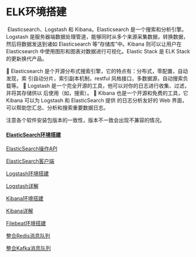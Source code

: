 # ELK环境搭建

​		Elasticsearch、Logstash 和 Kibana。Elasticsearch 是一个搜索和分析引擎。Logstash 是服务器端数据处理管道，能够同时从多个来源采集数据，转换数据，然后将数据发送到诸如 Elasticsearch 等“存储库”中。Kibana 则可以让用户在 Elasticsearch 中使用图形和图表对数据进行可视化。Elastic Stack 是 ELK Stack 的更新换代产品。

  Elasticsearch 是个开源分布式搜索引擎，它的特点有：分布式，零配置，自动发现，索
引自动分片，索引副本机制，restful 风格接口，多数据源，自动搜索负载等。
  Logstash 是一个完全开源的工具，他可以对你的日志进行收集、过滤，并将其存储供以
后使用（如，搜索）。
  Kibana 也是一个开源和免费的工具，它 Kibana 可以为 Logstash 和 ElasticSearch 提供
的日志分析友好的 Web 界面，可以帮助您汇总、分析和搜索重要数据日志。

注意各个软件安装包版本的一致性，版本不一致会出现不兼容的情况。

#### [ElasticSearch环境搭建](./elk/docs/ElasticSearch环境搭建.md)

[ElasticSearch操作API](./elk/docs/ElasticSearch操作API.md)

[ElasticSearch客户端](./elk/docs/ElasticSearch客户端.md)

[Logstash环境搭建](./elk/docs/Logstash环境搭建.md)

[Logstash详解](./elk/docs/Logstash详解.md)

[Kibana环境搭建](./elk/docs/Kibana环境搭建.md)

[Kibana详解](./elk/docs/Kibana详解.md)

[Filebeat环境搭建](./elk/docs/Filebeat环境搭建.md)

[整合Redis消息队列](./elk/docs/整合Redis消息队列.md)

[整合Kafka消息队列](./elk/docs/整合Kafka消息队列.md)

